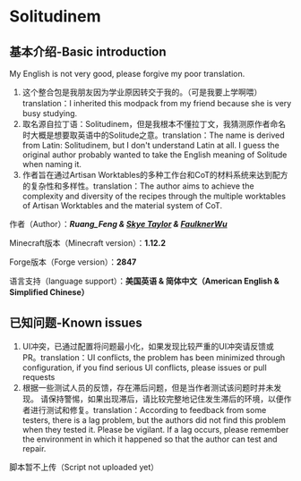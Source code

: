 # Solitudinem

## 基本介绍-Basic introduction

My English is not very good, please forgive my poor translation.



1. 这个整合包是我朋友因为学业原因转交于我的。（可是我要上学啊喂）translation：I inherited this modpack from my friend because she is very busy studying.
2. 取名源自拉丁语：Solitudinem，但是我根本不懂拉丁文，我猜测原作者命名时大概是想要取英语中的Solitude之意。translation：The name is derived from Latin: Solitudinem, but I don't understand Latin at all. I guess the original author probably wanted to take the English meaning of Solitude when naming it.
3. 作者旨在通过Artisan Worktables的多种工作台和CoT的材料系统来达到配方的复杂性和多样性。translation：The author aims to achieve the complexity and diversity of the recipes through the multiple worktables of Artisan Worktables and the material system of CoT.



作者（Author）：***Ruang_Feng & [Skye Taylor](https://github.com/cyciling) & [FaulknerWu](https://github.com/FaulknerWu)***

Minecraft版本（Minecraft version）：**1.12.2**

Forge版本（Forge version）：**2847**

语言支持（language support）：**美国英语 & 简体中文（American English & Simplified Chinese）**

## 已知问题-Known issues

1. UI冲突，已通过配置将问题最小化，如果发现比较严重的UI冲突请反馈或PR。translation：UI conflicts, the problem has been minimized through configuration, if you find serious UI conflicts, please issues or pull requests
2. 根据一些测试人员的反馈，存在滞后问题，但是当作者测试该问题时并未发现。 请保持警惕，如果出现滞后，请比较完整地记住发生滞后的环境，以便作者进行测试和修复。translation：According to feedback from some testers, there is a lag problem, but the authors did not find this problem when they tested it. Please be vigilant. If a lag occurs, please remember the environment in which it happened so that the author can test and repair.

脚本暂不上传（Script not uploaded yet）
